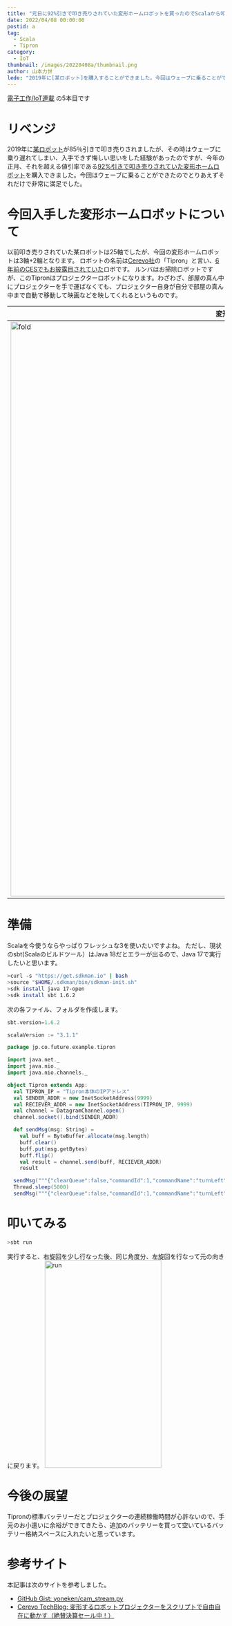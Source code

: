 ```yaml
---
title: "元日に92%引きで叩き売りされていた変形ホームロボットを買ったのでScalaから叩いてみた"
date: 2022/04/08 00:00:00
postid: a
tag:
  - Scala
  - Tipron
category:
  - IoT
thumbnail: /images/20220408a/thumbnail.png
author: 山本力世
lede: "2019年に[某ロボット]を購入することができました。今回はウェーブに乗ることができたのでとりあえずそれだけで非常に満足でした。以前叩き売りされていた某ロボットは25軸でしたが、今回の変形ホームロボットは3軸+2輪となります。ロボットの名前は[Cerevo社]ロボです。ルンバはお掃除ロボットですが、このTipronはプロジェクターロボットになります。わざわざ、部屋の真ん中にプロジェクターを手で運ばなくても、プロジェクター自身が自分で部屋の真ん中まで自動で移動して映画などを映してくれるというものです。"
---
```


[電子工作/IoT連載](/articles/20220404a/) の5本目です

# リベンジ

2019年に[某ロボット](https://www.google.com/search?q=%E3%83%97%E3%83%AA%E3%83%A1%E3%82%A4%E3%83%89AI)が85％引きで叩き売りされましたが、その時はウェーブに乗り遅れてしまい、入手できず悔しい思いをした経験があったのですが、今年の正月、それを超える値引率である[92%引きで叩き売りされていた変形ホームロボット](https://store.shopping.yahoo.co.jp/misaonet/cerevo-tipron.html)を購入できました。今回はウェーブに乗ることができたのでとりあえずそれだけで非常に満足でした。

# 今回入手した変形ホームロボットについて

以前叩き売りされていた某ロボットは25軸でしたが、今回の変形ホームロボットは3軸+2輪となります。
ロボットの名前は[Cerevo社](https://cerevo.com/)の「Tipron」と言い、[6年前のCESでもお披露目されていた](https://info-blog.cerevo.com/2016/01/05/1712/)ロボです。
ルンバはお掃除ロボットですが、このTipronはプロジェクターロボットになります。わざわざ、部屋の真ん中にプロジェクターを手で運ばなくても、プロジェクター自身が自分で部屋の真ん中まで自動で移動して映画などを映してくれるというものです。

| 変形前 | 変形後 |
|--|--|
|<img src="/images/20220408a/fold.png" alt="fold" width="998" height="1331" loading="lazy">|<img src="/images/20220408a/extend.png" alt="extend" width="990" height="1320" loading="lazy">|

# 準備

Scalaを今使うならやっぱりフレッシュな3を使いたいですよね。
ただし、現状のsbt(Scalaのビルドツール）はJava 18だとエラーが出るので、Java 17で実行したいと思います。

```bash macOS/Linuxなどでの手順例
>curl -s "https://get.sdkman.io" | bash
>source "$HOME/.sdkman/bin/sdkman-init.sh"
>sdk install java 17-open
>sdk install sbt 1.6.2
```

次の各ファイル、フォルダを作成します。

```scala project/build.properties
sbt.version=1.6.2
```

```scala project.sbt
scalaVersion := "3.1.1"
```

```scala tipron.scala
package jp.co.future.example.tipron

import java.net._
import java.nio._
import java.nio.channels._

object Tipron extends App:
  val TIPRON_IP = "Tipron本体のIPアドレス"
  val SENDER_ADDR = new InetSocketAddress(9999)
  val RECIEVER_ADDR = new InetSocketAddress(TIPRON_IP, 9999)
  val channel = DatagramChannel.open()
  channel.socket().bind(SENDER_ADDR)

  def sendMsg(msg: String) =
    val buff = ByteBuffer.allocate(msg.length)
    buff.clear()
    buff.put(msg.getBytes)
    buff.flip()
    val result = channel.send(buff, RECIEVER_ADDR)
    result

  sendMsg("""{"clearQueue":false,"commandId":1,"commandName":"turnLeft","commandValue":"-90"}""")
  Thread.sleep(5000)
  sendMsg("""{"clearQueue":false,"commandId":1,"commandName":"turnLeft","commandValue":"90"}""")
```

# 叩いてみる

```bash
>sbt run
```

実行すると、右旋回を少し行なった後、同じ角度分、左旋回を行なって元の向きに戻ります。
<img src="/images/20220408a/run.gif" alt="run" width="270" height="480" loading="lazy">

# 今後の展望

Tipronの標準バッテリーだとプロジェクターの連続稼働時間が心許ないので、手元のお小遣いに余裕ができてきたら、追加のバッテリーを買って空いているバッテリー格納スペースに入れたいと思っています。

# 参考サイト

本記事は次のサイトを参考しました。

* [GitHub Gist: yoneken/cam_stream.py](https://gist.github.com/yoneken/03561a831344c08eda9a2f37a8d56bcb)
* [Cerevo TechBlog: 変形するロボットプロジェクターをスクリプトで自由自在に動かす（絶賛決算セール中！）](https://tech-blog.cerevo.com/archives/8795/)
